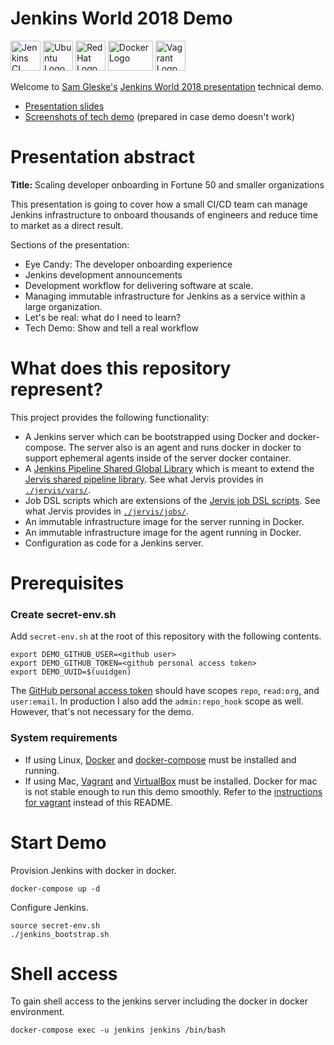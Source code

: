 # Jenkins World 2018 Demo

<img
src="https://user-images.githubusercontent.com/875669/35621130-2acb1e78-0638-11e8-8777-0f56edc79c32.png"
height=48 width=48 alt="Jenkins CI logo" /> <img
src="https://user-images.githubusercontent.com/875669/35621286-b3d3b9b4-0638-11e8-956c-169993f8042e.png"
height=48 width=48 alt="Ubuntu Logo" /> <img
src="https://user-images.githubusercontent.com/875669/35621322-cf8ec752-0638-11e8-8dbc-72760b696d64.png"
height=48 width=48 alt="Red Hat Logo" /> <img
src="https://user-images.githubusercontent.com/875669/35621353-e78a6956-0638-11e8-8e07-3d96e9e91dd7.png"
height=48 width=72 alt="Docker Logo" /> <img
src="https://user-images.githubusercontent.com/875669/35621372-f72f6d16-0638-11e8-93d6-2ae335fc2382.png"
height=48 width=48 alt="Vagrant Logo" />

Welcome to [Sam Gleske's][github] [Jenkins World 2018 presentation][about]
technical demo.

- [Presentation slides][slides]
- [Screenshots of tech demo][demo] (prepared in case demo doesn't work)

# Presentation abstract

**Title:** Scaling developer onboarding in Fortune 50 and smaller organizations

This presentation is going to cover how a small CI/CD team can manage Jenkins
infrastructure to onboard thousands of engineers and reduce time to market as a
direct result.

Sections of the presentation:

- Eye Candy: The developer onboarding experience
- Jenkins development announcements
- Development workflow for delivering software at scale.
- Managing immutable infrastructure for Jenkins as a service within a large
  organization.
- Let's be real: what do I need to learn?
- Tech Demo: Show and tell a real workflow

# What does this repository represent?

This project provides the following functionality:

- A Jenkins server which can be bootstrapped using Docker and docker-compose.
  The server also is an agent and runs docker in docker to support ephemeral
  agents inside of the server docker container.
- A [Jenkins Pipeline Shared Global Library][pipeline-lib] which is meant to
  extend the [Jervis shared pipeline library][jervis].  See what Jervis provides
  in [`./jervis/vars/`](./jervis/vars/).
- Job DSL scripts which are extensions of the [Jervis job DSL scripts][jervis].
  See what Jervis provides in [`./jervis/jobs/`](./jervis/jobs/).
- An immutable infrastructure image for the server running in Docker.
- An immutable infrastructure image for the agent running in Docker.
- Configuration as code for a Jenkins server.

# Prerequisites

### Create secret-env.sh

Add `secret-env.sh` at the root of this repository with the following contents.

    export DEMO_GITHUB_USER=<github user>
    export DEMO_GITHUB_TOKEN=<github personal access token>
    export DEMO_UUID=$(uuidgen)

The [GitHub personal access token][github-pat] should have scopes `repo`,
`read:org`, and `user:email`.  In production I also add the `admin:repo_hook`
scope as well.  However, that's not necessary for the demo.

### System requirements

- If using Linux, [Docker][docker] and [docker-compose][compose] must be
  installed and running.
- If using Mac, [Vagrant][vagrant] and [VirtualBox][vbox] must be installed.
  Docker for mac is not stable enough to run this demo smoothly.  Refer to the
  [instructions for vagrant](docs/vagrant.md) instead of this README.

# Start Demo

Provision Jenkins with docker in docker.

    docker-compose up -d

Configure Jenkins.

    source secret-env.sh
    ./jenkins_bootstrap.sh

# Shell access

To gain shell access to the jenkins server including the docker in docker
environment.

    docker-compose exec -u jenkins jenkins /bin/bash

[about]: https://devopsworldjenkinsworld2018.sched.com/event/G4qY/scaling-developer-onboarding-in-fortune-50-and-smaller-organizations
[compose]: https://github.com/docker/compose/releases/
[demo]: ./presentation/tech-demo.pdf
[docker]: https://docs.docker.com/install/linux/docker-ce/centos/
[github-pat]: https://help.github.com/articles/creating-a-personal-access-token-for-the-command-line/
[github]: https://github.com/samrocketman
[jervis]: https://github.com/samrocketman/jervis
[pipeline-lib]: https://jenkins.io/doc/book/pipeline/shared-libraries/
[slides]: ./presentation/jenkins-world-2018-scaling-developer-onboarding.pdf
[vagrant]: https://www.vagrantup.com/
[vbox]: https://www.virtualbox.org/wiki/Downloads
